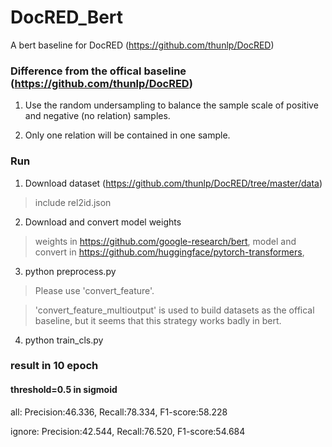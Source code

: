 # DocRED_Bert

A bert baseline for DocRED (https://github.com/thunlp/DocRED)

### Difference from the offical baseline (https://github.com/thunlp/DocRED)

1. Use the random undersampling to balance the sample scale of positive and negative (no relation) samples.

2. Only one relation will be contained in one sample.

### Run
1. Download dataset (https://github.com/thunlp/DocRED/tree/master/data)

> include rel2id.json

2. Download and convert model weights

> weights in https://github.com/google-research/bert, model and convert in https://github.com/huggingface/pytorch-transformers, 

3. python preprocess.py

> Please use 'convert_feature'.

> 'convert_feature_multioutput' is used to build datasets as the offical baseline, but it seems that this strategy works badly in bert.

4. python train_cls.py

### result in 10 epoch

#### threshold=0.5 in sigmoid

all: Precision:46.336, Recall:78.334, F1-score:58.228

ignore: Precision:42.544, Recall:76.520, F1-score:54.684

